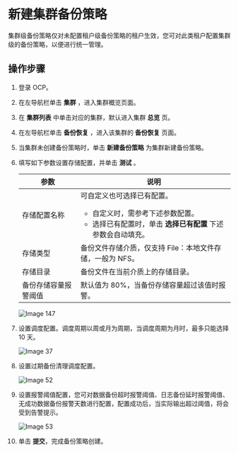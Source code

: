 # 新建集群备份策略

集群级备份策略仅对未配置租户级备份策略的租户生效，您可对此类租户配置集群级的备份策略，以便进行统一管理。

## 操作步骤

1. 登录 OCP。

2. 在左导航栏单击 **集群** ，进入集群概览页面。

3. 在 **集群列表** 中单击对应的集群，默认进入集群 **总览** 页。

4. 在左导航栏单击 **备份恢复** ，进入该集群的 **备份恢复** 页面。

5. 当集群未创建备份策略时，单击 **新建备份策略** 为集群新建备份策略。

6. 填写如下参数设置存储配置，并单击 **测试** 。

     |参数  |  说明  |
     |-----|---|
     | 存储配置名称      | 可自定义也可选择已有配置。 <ul><li>自定义时，需参考下述参数配置。</li><li> 选择已有配置时，单击 **选择已有配置** 下述参数会自动填充。</li></ul>    |
     | 存储类型        | 备份文件存储介质，仅支持 File：本地文件存储，一般为 NFS。 |
     | 存储目录        | 备份文件在当前介质上的存储目录。   |
     | 备份存储容量报警阈值  | 默认值为 80%，当备份存储容量超过该值时报警。 |

     ![Image 147](https://obbusiness-private.oss-cn-shanghai.aliyuncs.com/doc/img/ocp/%E5%AD%98%E5%82%A8%E9%85%8D%E7%BD%AE1.png)

7. 设置调度配置。调度周期以周或月为周期，当调度周期为月时，最多只能选择 10 天。

    ![Image 37](https://help-static-aliyun-doc.aliyuncs.com/assets/img/zh-CN/1307669461/p428169.png)

8. 设置过期备份清理调度配置。

   ![Image 52](https://help-static-aliyun-doc.aliyuncs.com/assets/img/zh-CN/1307669461/p428171.png)

9. 设置报警阈值配置，您可对数据备份超时报警阈值、日志备份延时报警阈值、无成功数据备份报警天数进行配置，配置成功后，当实际输出超过阈值，将会受到告警提示。

   ![Image 53](https://help-static-aliyun-doc.aliyuncs.com/assets/img/zh-CN/1307669461/p428174.png)

10. 单击 **提交**，完成备份策略创建。
